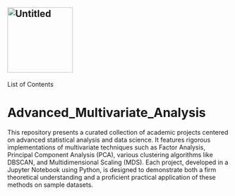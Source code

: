 ## <img width="148" height="148" alt="Untitled" src="https://github.com/user-attachments/assets/68aab9bd-5729-447b-9b84-1e897aca6b2d" />
List of Contents

# Advanced_Multivariate_Analysis
This repository presents a curated collection of academic projects centered on advanced statistical analysis and data science. It features rigorous implementations of multivariate techniques such as Factor Analysis, Principal Component Analysis (PCA), various clustering algorithms like DBSCAN, and Multidimensional Scaling (MDS). Each project, developed in a Jupyter Notebook using Python, is designed to demonstrate both a firm theoretical understanding and a proficient practical application of these methods on sample datasets.

